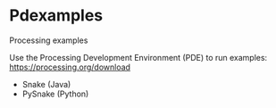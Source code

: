 # Pdexamples
Processing examples

Use the Processing Development Environment (PDE) to run examples: https://processing.org/download

- Snake (Java)
- PySnake (Python)